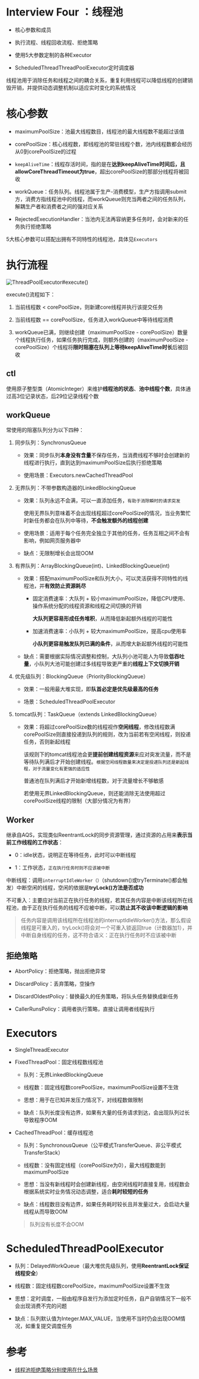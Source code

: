 # Interview Four ：线程池

- 核心参数和成员

- 执行流程、线程回收流程、拒绝策略

- 使用5大参数定制的各种Executor

- ScheduledThreadThreadPoolExecutor定时调度器

线程池用于消除任务和线程之间的耦合关系，重复利用线程可以降低线程的创建销毁开销，并提供动态调整机制以适应实时变化的系统情况

# **核心参数**

- maximumPoolSize：池最大线程数目，线程池的最大线程数不能超过该值

- corePoolSize：核心线程数，即线程池的常驻线程个数，池内线程数都会经历从0到corePoolSize的过程

- `keepAliveTime`：线程存活时间，指的是在**达到keepAliveTime时间后，且allowCoreThreadTimeout为true**，超出corePoolSize的那部分线程将被回收

- workQueue：任务队列。线程池属于生产-消费模型，生产方指调用submit方，消费方指线程池中的线程，而workQueue则充当两者之间的任务队列，解耦生产者和消费者之间的强对应关系

- RejectedExecutionHandler：当池内无法再容纳更多任务时，会对新来的任务执行拒绝策略

5大核心参数可以搭配出拥有不同特性的线程池，具体见`Executors`

# **执行流程**

![ThreadPoolExecutor#execute()](https://images2015.cnblogs.com/blog/677054/201704/677054-20170408210905472-1864459025.png)

execute()流程如下：

1. 当前线程数 < corePoolSize，则新建core线程并执行该提交任务

2. 当前线程数 == corePoolSize，任务进入workQueue中等待线程消费

3. workQueue已满，则继续创建（maximumPoolSize - corePoolSize）数量个线程执行任务，如果任务执行完成，则额外创建的（maximumPoolSize - corePoolSize）个线程将**限时阻塞在队列上等待keepAliveTime时长**后被回收

## **ctl**

使用原子整型类（AtomicInteger）来维护**线程池的状态**、**池中线程个数**，具体通过高3位记录状态，后29位记录线程个数

## **workQueue**

常使用的阻塞队列分为以下四种：

1. 同步队列：SynchronusQueue

    - 效果：同步队列**本身没有含量**不保存任务，当消费线程不够时会创建新的线程进行执行，直到达到maximumPoolSize后执行拒绝策略

    - 使用场景：Executors.newCachedThreadPool

2. 无界队列：不带参数构造器的LinkedBlockingQueue

    - 效果：队列永远不会满，可以一直添加任务，`有助于消除瞬时的请求突发`

        使用无界队列意味着不会出现线程超过corePoolSize的情况，当业务繁忙时新任务都会在队列中等待，**不会触发额外的线程创建**

    - 使用场景：适用于每个任务完全独立于其他的任务，任务互相之间不会有影响，例如网页服务器中

    - 缺点：无限制增长会出现OOM

3. 有界队列：ArrayBlockingQueue(int)、LinkedBlockingQueue(int)

    - 效果：搭配maximumPoolSize和队列大小，可以灵活获得不同特性的线程池，并**有效防止资源耗尽**

        - 固定消费速率：大队列 + 较小maximumPoolSize，降低CPU使用、操作系统分配的线程资源和线程之间切换的开销

            **大队列更容易形成任务堆积**，从而降低新起额外线程的可能性

        - 加速消费速率：小队列 + 较大maximumPoolSize，提高cpu使用率

            **小队列更容易触发队列已满的条件**，从而增大新起额外线程的可能性

    - 缺点：需要根据实际情况调整和控制，大队列小池可能人为导致**低吞吐量**，小队列大池可能创建过多线程导致更严重的**线程上下文切换开销**

4. 优先级队列：BlockingQueue（PriorityBlockingQueue）

    - 效果：一般用最大堆实现，即**队首必定是优先级最高的任务**

    - 场景：ScheduledThreadPoolExecutor

5. tomcat队列：TaskQueue（extends LinkedBlockingQueue）

    - 效果：将超过corePoolSize数的线程视作**空闲线程**，修改线程数满corePoolSize则直接投递到队列的规则，改为当前若有空闲线程，则投递任务，否则新起线程

        该规则下的tomcat线程池会更**提前创建线程资源**来应对突发流量，而不是等待队列满后才开始创建线程。`根据空闲线程数量来决定是投递队列还是新起线程，对于流量变化有更强的适应性`
        
        普通池在队列满后才开始新增线程数，对于流量增长不够敏感
        
        若使用无界LinkedBlockingQueue，则还能消除无法使用超过corePoolSize线程的限制（大部分情况为有界）
        
## **Worker**

继承自AQS，实现类似ReentrantLock的同步资源管理，通过资源的占用来**表示当前工作线程的工作状态**：

- 0：idle状态，说明正在等待任务，此时可以中断线程

- 1：工作状态，`正在执行任务时则不应该被中断`

中断线程：调用`interruptIdleWorker（）`（shutdown()或tryTerminate()都会触发）中断空闲的线程，空闲的依据是**tryLock()方法是否成功**

不可重入：主要应对当前正在执行任务的线程，若其任务内容是中断该线程所在线程池，由于正在执行任务的线程不应被中断，可以**防止其不收该中断逻辑的影响**

> 任务内容是调用该线程所在线程池的interruptIdleWorker()方法，那么假设线程是可重入的，tryLock()将会对一个可重入锁返回true（计数器加1），并中断自身线程的任务，这不符合语义：正在执行任务时不应该被中断

## **拒绝策略**

- AbortPolicy：拒绝策略，抛出拒绝异常

- DiscardPolicy：丢弃策略，空操作

- DiscardOldestPolicy：替换最久的任务策略，将队头任务替换成新任务

- CallerRunsPolicy：调用者执行策略，直接让调用者线程执行

# **Executors**

- SingleThreadExecutor

- FixedThreadPool：固定线程数线程池

    - 队列：无界LinkedBlockingQueue

    - 线程数：固定线程数corePoolSize，maximumPoolSize设置不生效

    - 思想：用于在已知并发压力情况下，对线程数做限制

    - 缺点：队列长度没有边界，如果有大量的任务请求到达，会出现队列过长导致程序OOM

- CachedThreadPool：缓存线程池

    - 队列：SynchronousQueue（公平模式TransferQueue、非公平模式TransferStack）

    - 线程数：没有固定线程（corePoolSize为0），最大线程数能到maximumPoolSize

    - 思想：当没有新线程时会创建新线程，由空闲线程时直接复用，线程数会根据系统实时业务情况动态调整，适合**耗时较短的任务**

    - 缺点：线程数目没有边界，如果任务耗时较长且并发量过大，会启动大量线程从而导致OOM

    > 队列没有长度不会OOM

# **ScheduledThreadPoolExecutor**

- 队列：DelayedWorkQueue（最大堆优先级队列，使用**ReentrantLock保证线程安全**）

- 线程数：固定线程数corePoolSize，maximumPoolSize设置不生效

- 思想：定时调度，一般由程序自发行为添加定时任务，自产自销情况下一般不会出现消费不完的问题

- 缺点：队列默认值为Integer.MAX_VALUE，当使用不当时仍会出现OOM情况，如重复提交调度任务

# 参考

- [线程池拒绝策略分别使用在什么场景](http://www.javashuo.com/article/p-xzcmklmk-nd.html)